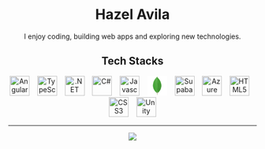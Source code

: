 <div align="center">

# Hazel Avila

<p>I enjoy coding, building web apps and exploring new technologies.</p>
</div>


<div align="center">

## Tech Stacks
<img src="https://cdn.jsdelivr.net/gh/devicons/devicon@latest/icons/angularjs/angularjs-plain.svg" width="40" height="40" title="Angular"/> &nbsp;&nbsp;
<img src="https://cdn.jsdelivr.net/gh/devicons/devicon@latest/icons/typescript/typescript-original.svg" width="40" height="40" title="TypeScript"/> &nbsp;&nbsp;
<img src="https://cdn.jsdelivr.net/gh/devicons/devicon@latest/icons/dotnetcore/dotnetcore-original.svg" width="40" height="40" title=".NET"/> &nbsp;&nbsp;
<img src="https://cdn.jsdelivr.net/gh/devicons/devicon@latest/icons/csharp/csharp-plain.svg" width="40" height="40" title="C#"/> &nbsp;&nbsp;
<img src="https://cdn.jsdelivr.net/gh/devicons/devicon@latest/icons/javascript/javascript-original.svg" width="40" height="40" title="Javascript"/> &nbsp;&nbsp;
<img src="https://raw.githubusercontent.com/devicons/devicon/master/icons/mongodb/mongodb-original.svg" width="40" height="40" title="MongoDB"/> &nbsp;&nbsp;
<img src="https://cdn.jsdelivr.net/gh/devicons/devicon@latest/icons/supabase/supabase-original.svg" width="40" height="40" title="Supabase"/> &nbsp;&nbsp;
<img src="https://cdn.jsdelivr.net/gh/devicons/devicon@latest/icons/azure/azure-original.svg" width="40" height="40" title="Azure"/> &nbsp;&nbsp;
<img src="https://cdn.jsdelivr.net/gh/devicons/devicon@latest/icons/html5/html5-original.svg" width="40" height="40" title="HTML5"/> &nbsp;&nbsp;
<img src="https://cdn.jsdelivr.net/gh/devicons/devicon@latest/icons/css3/css3-original.svg" width="40" height="40" title="CSS3"/> &nbsp;&nbsp;
<img src="https://cdn.jsdelivr.net/gh/devicons/devicon@latest/icons/unity/unity-plain.svg" width="40" height="40" title="Unity"/>

</div>

---

<p align="center">
  <img src="https://github-readme-stats.vercel.app/api?username=hazavi&show_icons=true&hide_border=true&bg_color=00000000&theme=transparent&title_color=30AADD&icon_color=FF9800&text_color=ADB5BD&hide_title=true" width="40%"/>
</p>






